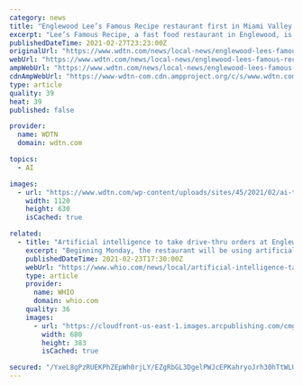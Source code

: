 ```yaml
---
category: news
title: "Englewood Lee’s Famous Recipe restaurant first in Miami Valley to test new AI technology at the drive-thru"
excerpt: "Lee’s Famous Recipe, a fast food restaurant in Englewood, is one of the first in the Miami Valley to test Artificial Intelligence (AI) technology for ordering at the drive through. The software is offered by Hi Auto,"
publishedDateTime: 2021-02-27T23:23:00Z
originalUrl: "https://www.wdtn.com/news/local-news/englewood-lees-famous-recipe-restaurant-first-in-miami-valley-to-test-new-ai-technology-at-the-drive-thru/"
webUrl: "https://www.wdtn.com/news/local-news/englewood-lees-famous-recipe-restaurant-first-in-miami-valley-to-test-new-ai-technology-at-the-drive-thru/"
ampWebUrl: "https://www.wdtn.com/news/local-news/englewood-lees-famous-recipe-restaurant-first-in-miami-valley-to-test-new-ai-technology-at-the-drive-thru/amp/"
cdnAmpWebUrl: "https://www-wdtn-com.cdn.ampproject.org/c/s/www.wdtn.com/news/local-news/englewood-lees-famous-recipe-restaurant-first-in-miami-valley-to-test-new-ai-technology-at-the-drive-thru/amp/"
type: article
quality: 39
heat: 39
published: false

provider:
  name: WDTN
  domain: wdtn.com

topics:
  - AI

images:
  - url: "https://www.wdtn.com/wp-content/uploads/sites/45/2021/02/ai-thumb.png?w=1280"
    width: 1120
    height: 630
    isCached: true

related:
  - title: "Artificial intelligence to take drive-thru orders at Englewood restaurant"
    excerpt: "Beginning Monday, the restaurant will be using artificial intelligence to take orders of customers passing through the drive-thru."
    publishedDateTime: 2021-02-23T17:30:00Z
    webUrl: "https://www.whio.com/news/local/artificial-intelligence-take-drive-thru-orders-englewood-restaurant/MNU4HVQQYNGMHKRE2J63LDWUWE/"
    type: article
    provider:
      name: WHIO
      domain: whio.com
    quality: 36
    images:
      - url: "https://cloudfront-us-east-1.images.arcpublishing.com/cmg/7LJVGNXPVT5N3VHGQPKRQQ6P7Q.jpg"
        width: 680
        height: 383
        isCached: true

secured: "/YxeL8gPzRUEKPhZEpWh0rjLY/EZgRbGL3DgelPWJcEPKahryoJrh30hTtWLU2WWE7ZMMMjqvY5wYZKfqd45rJxGSrif0UI6Swtw9ch/y1tQ+UcXZaGTF6w77XO4G7Zm0nXdAXgND7s08QfAyda0kp4me3GXRL3q5mWUD5OinRvcMgnH/Iyj9Bqo8Secfjal0URjkdBtgVWVj5zyHsg/LwF7lEHNB4QlQ/hTybU5RtI6SDvNQ6siW5dIyqA7a2lCHYNLFnm4gkev19gre1I7082HOqaVMdOdvwS9kDWRvlsTu4bDlDoaeqzNBMsgr+M2IeJ09FV7EECEdaUGDF9LJW2Nb1voJN4ok5KrSVk1QWA=;pLWPsYTloD2SnkWXwbuUAg=="
---
```


